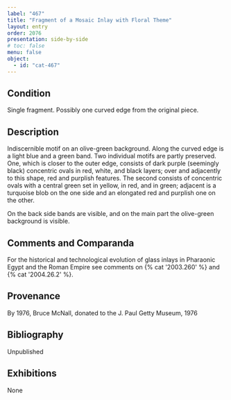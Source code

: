 ```yaml
---
label: "467"
title: "Fragment of a Mosaic Inlay with Floral Theme"
layout: entry
order: 2076
presentation: side-by-side
# toc: false
menu: false
object:
  - id: "cat-467"
---
```


## Condition

Single fragment. Possibly one curved edge from the original piece.

## Description

Indiscernible motif on an olive-green background. Along the curved edge is a light blue and a green band. Two individual motifs are partly preserved. One, which is closer to the outer edge, consists of dark purple (seemingly black) concentric ovals in red, white, and black layers; over and adjacently to this shape, red and purplish features. The second consists of concentric ovals with a central green set in yellow, in red, and in green; adjacent is a turquoise blob on the one side and an elongated red and purplish one on the other.

On the back side bands are visible, and on the main part the olive-green background is visible.

## Comments and Comparanda

For the historical and technological evolution of glass inlays in Pharaonic Egypt and the Roman Empire see comments on {% cat '2003.260' %} and {% cat '2004.26.2' %}.

## Provenance

By 1976, Bruce McNall, donated to the J. Paul Getty Museum, 1976

## Bibliography

Unpublished

## Exhibitions

None